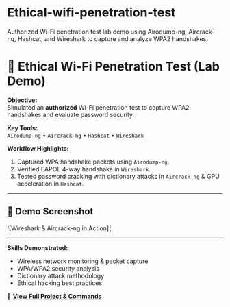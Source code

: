 # Ethical-wifi-penetration-test
Authorized Wi-Fi penetration test lab demo using Airodump-ng, Aircrack-ng, Hashcat, and Wireshark to capture and analyze WPA2 handshakes.
# 🔐 Ethical Wi-Fi Penetration Test (Lab Demo)

**Objective:**  
Simulated an **authorized** Wi-Fi penetration test to capture WPA2 handshakes and evaluate password security.

**Key Tools:**  
`Airodump-ng` • `Aircrack-ng` • `Hashcat` • `Wireshark`

**Workflow Highlights:**
1. Captured WPA handshake packets using `Airodump-ng`.
2. Verified EAPOL 4-way handshake in `Wireshark`.
3. Tested password cracking with dictionary attacks in `Aircrack-ng` & GPU acceleration in `Hashcat`.

---

## 📸 Demo Screenshot
![Wireshark & Aircrack-ng in Action](

---

**Skills Demonstrated:**  
- Wireless network monitoring & packet capture  
- WPA/WPA2 security analysis  
- Dictionary attack methodology  
- Ethical hacking best practices  

🔗 **[View Full Project & Commands](./README.md)**

